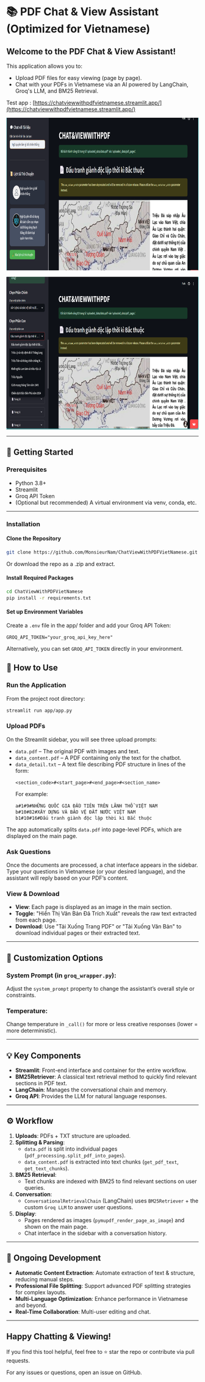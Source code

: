 # 📚 PDF Chat & View Assistant (Optimized for Vietnamese)

## Welcome to the PDF Chat & View Assistant!
This application allows you to:

- Upload PDF files for easy viewing (page by page).
- Chat with your PDFs in Vietnamese via an AI powered by LangChain, Groq's LLM, and BM25 Retrieval.

Test app : [https://chatviewwithpdfvietnamese.streamlit.app/](https://chatviewwithpdfvietnamese.streamlit.app/)


<p align="center">
  <img src="https://github.com/MonsieurNam/ChatViewWithPDFVietNamese/blob/main/image/Screenshot%202025-01-18%20220154.png" alt="Centered image" width="1200" height="400" />
</p>

<p align="center">
  <img src="https://github.com/MonsieurNam/ChatViewWithPDFVietNamese/blob/main/image/Screenshot%202025-01-18%20220114.png" alt="Centered image" width="1200" height="400" />
</p>


---

## 🚀 Getting Started

### Prerequisites
- Python 3.8+
- Streamlit
- Groq API Token
- (Optional but recommended) A virtual environment via venv, conda, etc.

---

### Installation

#### Clone the Repository
```bash
git clone https://github.com/MonsieurNam/ChatViewWithPDFVietNamese.git
```
Or download the repo as a .zip and extract.

#### Install Required Packages
```bash
cd ChatViewWithPDFVietNamese
pip install -r requirements.txt
```

#### Set up Environment Variables
Create a `.env` file in the app/ folder and add your Groq API Token:
```env
GROQ_API_TOKEN="your_groq_api_key_here"
```
Alternatively, you can set `GROQ_API_TOKEN` directly in your environment.


## 🎯 How to Use

### Run the Application
From the project root directory:
```bash
streamlit run app/app.py
```

### Upload PDFs
On the Streamlit sidebar, you will see three upload prompts:

- `data.pdf` – The original PDF with images and text.
- `data_content.pdf` – A PDF containing only the text for the chatbot.
- `data_detail.txt` – A text file describing PDF structure in lines of the form:
  ```plaintext
  <section_code>#<start_page>#<end_page>#<section_name>
  ```
  For example:
  ```plaintext
  a#1#9#NHỮNG QUỐC GIA ĐẦU TIÊN TRÊN LÃNH THỔ VIỆT NAM
  b#10#82#XÂY DỰNG VÀ BẢO VỆ ĐẤT NƯỚC VIỆT NAM
  b1#10#16#Đấu tranh giành độc lập thời kì Bắc thuộc
  ```

The app automatically splits `data.pdf` into page-level PDFs, which are displayed on the main page.

### Ask Questions
Once the documents are processed, a chat interface appears in the sidebar.
Type your questions in Vietnamese (or your desired language), and the assistant will reply based on your PDF’s content.

### View & Download
- **View**: Each page is displayed as an image in the main section.
- **Toggle**: "Hiển Thị Văn Bản Đã Trích Xuất" reveals the raw text extracted from each page.
- **Download**: Use "Tải Xuống Trang PDF" or "Tải Xuống Văn Bản" to download individual pages or their extracted text.

---

## 🌟 Customization Options

### System Prompt (in `groq_wrapper.py`):
Adjust the `system_prompt` property to change the assistant’s overall style or constraints.

### Temperature:
Change temperature in `_call()` for more or less creative responses (lower = more deterministic).

---

## 💡 Key Components

- **Streamlit**: Front-end interface and container for the entire workflow.
- **BM25Retriever**: A classical text retrieval method to quickly find relevant sections in PDF text.
- **LangChain**: Manages the conversational chain and memory.
- **Groq API**: Provides the LLM for natural language responses.

---

## ⚙️ Workflow

1. **Uploads**: PDFs + TXT structure are uploaded.
2. **Splitting & Parsing**:
   - `data.pdf` is split into individual pages (`pdf_processing.split_pdf_into_pages`).
   - `data_content.pdf` is extracted into text chunks (`get_pdf_text`, `get_text_chunks`).
3. **BM25 Retrieval**:
   - Text chunks are indexed with BM25 to find relevant sections on user queries.
4. **Conversation**:
   - `ConversationalRetrievalChain` (LangChain) uses `BM25Retriever` + the custom `Groq LLM` to answer user questions.
5. **Display**:
   - Pages rendered as images (`pymupdf_render_page_as_image`) and shown on the main page.
   - Chat interface in the sidebar with a conversation history.

---

## 🔮 Ongoing Development

- **Automatic Content Extraction**: Automate extraction of text & structure, reducing manual steps.
- **Professional File Splitting**: Support advanced PDF splitting strategies for complex layouts.
- **Multi-Language Optimization**: Enhance performance in Vietnamese and beyond.
- **Real-Time Collaboration**: Multi-user editing and chat.

---

## Happy Chatting & Viewing!
If you find this tool helpful, feel free to ⭐ star the repo or contribute via pull requests.

For any issues or questions, open an issue on GitHub.
